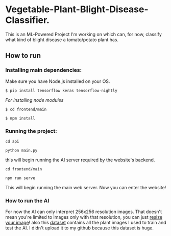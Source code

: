 # Vegetable-Plant-Blight-Disease-Classifier.
This is an ML-Powered Project I'm working on which can, for now, classify what kind of blight disease a tomato/potato plant has.

## How to run
### Installing main dependencies:

Make sure you have Node.js installed on your OS.

`$ pip install tensorflow keras tensorflow-nightly`

*For installing node modules*

`$ cd frontend/main`

`$ npm install`

### Running the project:

`cd api`

`python main.py`

this will begin running the AI server required by the website's backend.

`cd frontend/main`

`npm run serve`

This will begin running the main web server. Now you can enter the website!

### How to run the AI
For now the AI can only interpret 256x256 resolution images. That doesn't mean you're limited to images only with that resolution, you can just [resize your image](https://imageresizer.com/)! 
also this [dataset](https://www.kaggle.com/arjuntejaswi/plant-village) contains all the plant images I used to train and test the AI. I didn't upload it to my github because this dataset is huge.
